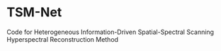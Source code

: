 # TSM-Net
Code for Heterogeneous Information-Driven Spatial-Spectral Scanning Hyperspectral Reconstruction Method
